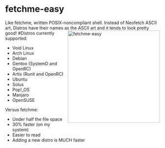 # fetchme-easy
Like fetchme, written POSIX-noncompliant shell. Instead of Neofetch ASCII art, Distros have their names as the ASCII art and it tends to look pretty good!
<img src="https://i.imgur.com/2sY213f.jpg" alt="fetchme-easy" align="right" height="300px">
#Distros currently supported:
* Void Linux 
* Arch Linux
* Debian
* Gentoo (SystemD and OpenRC)
* Artix (Runit and OpenRC)
* Ubuntu
* Solus
* Pop!_OS
* Manjaro
* OpenSUSE

Versus fetchme:
* Under half the file space
* 30% faster (on my system)
* Easier to read
* Adding a new distro is MUCH faster
